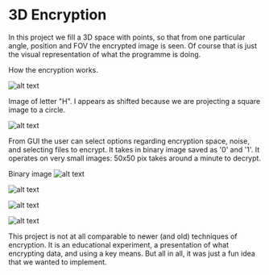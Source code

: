 # 3D Encryption

In this project we fill a 3D space with points, so that from one particular angle, position and FOV the encrypted image is seen. Of course that is just the visual representation of what the programme is doing.

How the encryption works.

![alt text](https://github.com/M2etroline/ProjectBase/blob/master/Rotation_view_example.gif?raw=true)

Image of letter "H". I appears as shifted because we are projecting a square image to a circle. 

![alt text](https://github.com/M2etroline/ProjectBase/blob/master/Picture_view_example.png?raw=true)

From GUI the user can select options regarding encryption space, noise, and selecting files to encrypt. It takes in binary image saved as '0' and '1'. It operates on very small images: 50x50 pix takes around a minute to decrypt.

Binary image
![alt text](https://github.com/M2etroline/ProjectBase/blob/master/Image_coded.png?raw=true)

![alt text](https://github.com/M2etroline/ProjectBase/blob/master/Image.png?raw=true)

![alt text](https://github.com/M2etroline/ProjectBase/blob/master/Spray.png?raw=true)

![alt text](https://github.com/M2etroline/ProjectBase/blob/master/Shifted_Image.png?raw=true)

This project is not at all comparable to newer (and old) techniques of encryption. It is an educational experiment, a presentation of what encrypting data, and using a key means. But all in all, it was just a fun idea that we wanted to implement.


